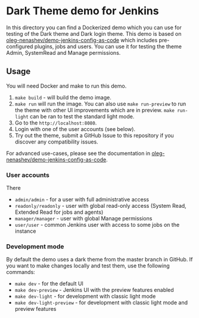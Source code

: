 # Dark Theme demo for Jenkins

In this directory you can find a Dockerized demo which you can use for testing of the Dark theme and Dark login theme.
This demo is based on [oleg-nenashev/demo-jenkins-config-as-code](https://github.com/oleg-nenashev/demo-jenkins-config-as-code)
which includes pre-configured plugins, jobs and users.
You can use it for testing the theme Admin, SystemRead and Manage permissions.

## Usage

You will need Docker and make to run this demo.

1. `make build` - will build the demo image.
2. `make run` will run the image.
   You can also use `make run-preview` to run the theme with other UI improvements which are in preview.
   `make run-light` can be ran to test the standard light mode.
3. Go to the `http://localhost:8080`.
4. Login with one of the user accounts (see below).
5. Try out the theme, submit a GitHub Issue to this repository if you discover any compatibility issues.

For advanced use-cases, please see the documentation in [oleg-nenashev/demo-jenkins-config-as-code](https://github.com/oleg-nenashev/demo-jenkins-config-as-code).

### User accounts

There

  * `admin/admin` - for a user with full administrative access
  * `readonly/readonly` - user with global read-only access (System Read, Extended Read for jobs and agents)
  * `manager/manager` - user with global Manage permissions
  * `user/user` - common Jenkins user with access to some jobs on the instance

### Development mode

By default the demo uses a dark theme from the master branch in GitHub.
If you want to make changes locally and test them, use the following commands:

* `make dev` - for the default UI
* `make dev-preview` - Jenkins UI with the preview features enabled
* `make dev-light` - for development with classic light mode
* `make dev-light-preview` - for development with classic light mode and preview features
